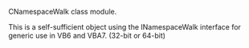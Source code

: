 CNamespaceWalk class module.

This is a self-sufficient object using the INamespaceWalk interface for generic use in VB6 and VBA7. (32-bit or 64-bit)
